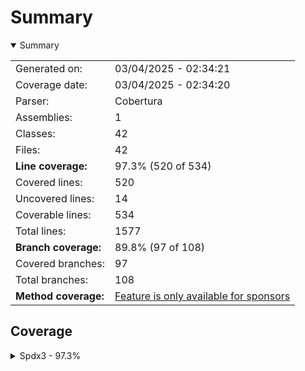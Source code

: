 # Summary
<details open><summary>Summary</summary>

|||
|:---|:---|
| Generated on: | 03/04/2025 - 02:34:21 |
| Coverage date: | 03/04/2025 - 02:34:20 |
| Parser: | Cobertura |
| Assemblies: | 1 |
| Classes: | 42 |
| Files: | 42 |
| **Line coverage:** | 97.3% (520 of 534) |
| Covered lines: | 520 |
| Uncovered lines: | 14 |
| Coverable lines: | 534 |
| Total lines: | 1577 |
| **Branch coverage:** | 89.8% (97 of 108) |
| Covered branches: | 97 |
| Total branches: | 108 |
| **Method coverage:** | [Feature is only available for sponsors](https://reportgenerator.io/pro) |

</details>

## Coverage
<details><summary>Spdx3 - 97.3%</summary>

|**Name**|**Line**|**Branch**|
|:---|---:|---:|
|**Spdx3**|**97.3%**|**89.8%**|
|Spdx3.Exceptions.Spdx3Exception|100%|100%|
|Spdx3.Exceptions.Spdx3ValidationException|100%||
|Spdx3.Model.BaseSpdxClass|100%|87.5%|
|Spdx3.Model.Core.Elements.Agent|100%||
|Spdx3.Model.Core.Elements.Annotation|100%||
|Spdx3.Model.Core.Elements.Artifact|100%||
|Spdx3.Model.Core.Elements.Bom|100%||
|Spdx3.Model.Core.Elements.Bundle|100%||
|Spdx3.Model.Core.Elements.Element|100%||
|Spdx3.Model.Core.Elements.ElementCollection|100%||
|Spdx3.Model.Core.Elements.IndividualElement|100%||
|Spdx3.Model.Core.Elements.LifecycleScopedRelationship|100%||
|Spdx3.Model.Core.Elements.Organization|100%||
|Spdx3.Model.Core.Elements.Person|100%||
|Spdx3.Model.Core.Elements.Relationship|100%|100%|
|Spdx3.Model.Core.Elements.SoftwareAgent|100%||
|Spdx3.Model.Core.Elements.SpdxDocument|100%||
|Spdx3.Model.Core.Elements.Tool|100%||
|Spdx3.Model.Core.NonElements.CreationInfo|100%||
|Spdx3.Model.Core.NonElements.DictionaryEntry|100%||
|Spdx3.Model.Core.NonElements.ExternalIdentifier|100%||
|Spdx3.Model.Core.NonElements.ExternalMap|100%||
|Spdx3.Model.Core.NonElements.ExternalRef|100%||
|Spdx3.Model.Core.NonElements.Hash|100%||
|Spdx3.Model.Core.NonElements.IntegrityMethod|100%||
|Spdx3.Model.Core.NonElements.NamespaceMap|100%||
|Spdx3.Model.Core.NonElements.PackageVerificationCode|100%||
|Spdx3.Model.Core.NonElements.PositiveIntegerRange|94.8%|91.6%|
|Spdx3.Model.Extension.CdxPropertiesExtension|100%|100%|
|Spdx3.Model.Extension.CdxPropertyEntry|100%||
|Spdx3.Model.Extension.Extension|100%||
|Spdx3.Model.SimpleLicensing.AnyLicenseInfo|100%||
|Spdx3.Model.Software.Elements.ContentIdentifier|100%||
|Spdx3.Model.Software.Elements.File|90.9%|83.3%|
|Spdx3.Model.Software.Elements.Package|100%||
|Spdx3.Model.Software.Elements.Sbom|100%||
|Spdx3.Model.Software.Elements.Snippet|85.7%|50%|
|Spdx3.Model.Software.Elements.SoftwareArtifact|100%||
|Spdx3.Serialization.SpdxObjectConverterFactory|100%||
|Spdx3.Serialization.SpdxObjectConvertor`1|94.6%|91.9%|
|Spdx3.Utility.SpdxIdFactory|100%||
|Spdx3.Utility.SpdxUtility|88.4%|75%|

</details>
